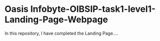 # Oasis Infobyte-OIBSIP-task1-level1-Landing-Page-Webpage
In this repository, I have completed the Landing Page....
